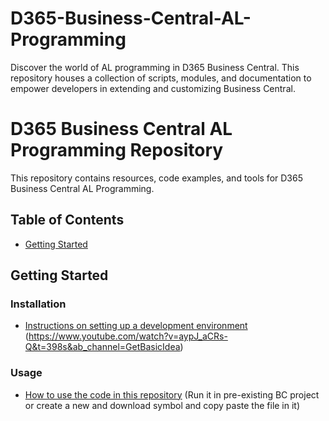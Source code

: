 # D365-Business-Central-AL-Programming
Discover the world of AL programming in D365 Business Central. This repository houses a collection of scripts, modules, and documentation to empower developers in extending and customizing Business Central.



# D365 Business Central AL Programming Repository

This repository contains resources, code examples, and tools for D365 Business Central AL Programming.

## Table of Contents
- [Getting Started](#getting-started)


## Getting Started

### Installation
- [Instructions on setting up a development environment](#) (https://www.youtube.com/watch?v=aypJ_aCRs-Q&t=398s&ab_channel=GetBasicIdea)

### Usage
- [How to use the code in this repository](#) (Run it in pre-existing BC project or create a new and download symbol and copy paste the file in it)

